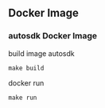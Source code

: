 ## Docker Image

### autosdk Docker Image


build image autosdk
```
make build
```

docker run
```
make run
```

